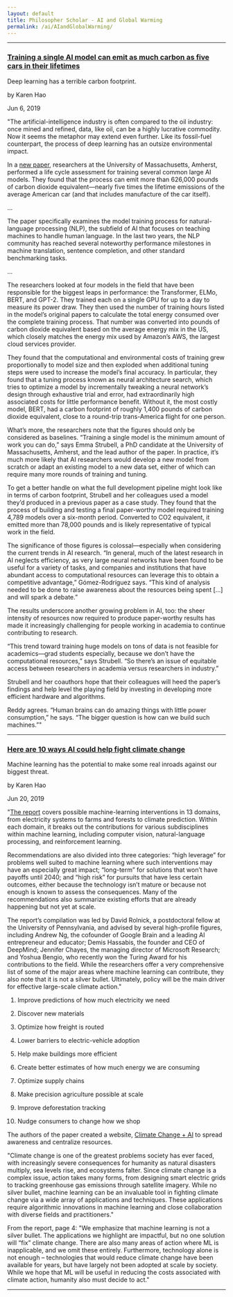 ```yaml
---
layout: default
title: Philosopher Scholar - AI and Global Warming
permalink: /ai/AIandGlobalWarming/
---
```




---

### [Training a single AI model can emit as much carbon as five cars in their lifetimes](https://www.technologyreview.com/s/613630/training-a-single-ai-model-can-emit-as-much-carbon-as-five-cars-in-their-lifetimes/)
Deep learning has a terrible carbon footprint.

by Karen Hao

Jun 6, 2019

"The artificial-intelligence industry is often compared to the oil industry: once mined and refined, data, like oil, can be a highly lucrative commodity. Now it seems the metaphor may extend even further. Like its fossil-fuel counterpart, the process of deep learning has an outsize environmental impact.

In a [new paper](https://arxiv.org/abs/1906.02243), researchers at the University of Massachusetts, Amherst, performed a life cycle assessment for training several common large AI models. They found that the process can emit more than 626,000 pounds of carbon dioxide equivalent—nearly five times the lifetime emissions of the average American car (and that includes manufacture of the car itself).

...

The paper specifically examines the model training process for natural-language processing (NLP), the subfield of AI that focuses on teaching machines to handle human language. In the last two years, the NLP community has reached several noteworthy performance milestones in machine translation, sentence completion, and other standard benchmarking tasks.

...

The researchers looked at four models in the field that have been responsible for the biggest leaps in performance: the Transformer, ELMo, BERT, and GPT-2. They trained each on a single GPU for up to a day to measure its power draw. They then used the number of training hours listed in the model’s original papers to calculate the total energy consumed over the complete training process. That number was converted into pounds of carbon dioxide equivalent based on the average energy mix in the US, which closely matches the energy mix used by Amazon’s AWS, the largest cloud services provider.

They found that the computational and environmental costs of training grew proportionally to model size and then exploded when additional tuning steps were used to increase the model’s final accuracy. In particular, they found that a tuning process known as neural architecture search, which tries to optimize a model by incrementally tweaking a neural network’s design through exhaustive trial and error, had extraordinarily high associated costs for little performance benefit. Without it, the most costly model, BERT, had a carbon footprint of roughly 1,400 pounds of carbon dioxide equivalent, close to a round-trip trans-America flight for one person.

What’s more, the researchers note that the figures should only be considered as baselines. “Training a single model is the minimum amount of work you can do,” says Emma Strubell, a PhD candidate at the University of Massachusetts, Amherst, and the lead author of the paper. In practice, it’s much more likely that AI researchers would develop a new model from scratch or adapt an existing model to a new data set, either of which can require many more rounds of training and tuning.

To get a better handle on what the full development pipeline might look like in terms of carbon footprint, Strubell and her colleagues used a model they’d produced in a previous paper as a case study. They found that the process of building and testing a final paper-worthy model required training 4,789 models over a six-month period. Converted to CO2 equivalent, it emitted more than 78,000 pounds and is likely representative of typical work in the field.

The significance of those figures is colossal—especially when considering the current trends in AI research. “In general, much of the latest research in AI neglects efficiency, as very large neural networks have been found to be useful for a variety of tasks, and companies and institutions that have abundant access to computational resources can leverage this to obtain a competitive advantage,” Gómez-Rodríguez says. “This kind of analysis needed to be done to raise awareness about the resources being spent [...] and will spark a debate.”

The results underscore another growing problem in AI, too: the sheer intensity of resources now required to produce paper-worthy results has made it increasingly challenging for people working in academia to continue contributing to research.

“This trend toward training huge models on tons of data is not feasible for academics—grad students especially, because we don’t have the computational resources,” says Strubell. “So there’s an issue of equitable access between researchers in academia versus researchers in industry.”

Strubell and her coauthors hope that their colleagues will heed the paper’s findings and help level the playing field by investing in developing more efficient hardware and algorithms.

Reddy agrees. “Human brains can do amazing things with little power consumption,” he says. “The bigger question is how can we build such machines.”"

---

### [Here are 10 ways AI could help fight climate change](https://www.technologyreview.com/s/613838/ai-climate-change-machine-learning/)
Machine learning has the potential to make some real inroads against our biggest threat.

by Karen Hao

Jun 20, 2019

"[The report](https://arxiv.org/abs/1906.05433) covers possible machine-learning interventions in 13 domains, from electricity systems to farms and forests to climate prediction. Within each domain, it breaks out the contributions for various subdisciplines within machine learning, including computer vision, natural-language processing, and reinforcement learning.

Recommendations are also divided into three categories: “high leverage” for problems well suited to machine learning where such interventions may have an especially great impact; “long-term” for solutions that won’t have payoffs until 2040; and “high risk” for pursuits that have less certain outcomes, either because the technology isn’t mature or because not enough is known to assess the consequences. Many of the recommendations also summarize existing efforts that are already happening but not yet at scale.

The report’s compilation was led by David Rolnick, a postdoctoral fellow at the University of Pennsylvania, and advised by several high-profile figures, including Andrew Ng, the cofounder of Google Brain and a leading AI entrepreneur and educator; Demis Hassabis, the founder and CEO of DeepMind; Jennifer Chayes, the managing director of Microsoft Research; and Yoshua Bengio, who recently won the Turing Award for his contributions to the field. While the researchers offer a very comprehensive list of some of the major areas where machine learning can contribute, they also note that it is not a silver bullet. Ultimately, policy will be the main driver for effective large-scale climate action."

1. Improve predictions of how much electricity we need

2. Discover new materials

3. Optimize how freight is routed

4. Lower barriers to electric-vehicle adoption

5. Help make buildings more efficient

6. Create better estimates of how much energy we are consuming

7. Optimize supply chains

8. Make precision agriculture possible at scale

9. Improve deforestation tracking

10. Nudge consumers to change how we shop

The authors of the paper created a website, [Climate Change + AI](https://www.climatechange.ai/) to spread awareness and centralize resources.

"Climate change is one of the greatest problems society has ever faced, with increasingly severe consequences for humanity as natural disasters multiply, sea levels rise, and ecosystems falter. Since climate change is a complex issue, action takes many forms, from designing smart electric grids to tracking greenhouse gas emissions through satellite imagery. While no silver bullet, machine learning can be an invaluable tool in fighting climate change via a wide array of applications and techniques. These applications require algorithmic innovations in machine learning and close collaboration with diverse fields and practitioners."

From the report, page 4:
"We emphasize that machine learning is not a silver bullet. The applications we highlight are impactful, but no one solution will “fix” climate change. There are also many areas of action where ML is inapplicable, and we omit these entirely. Furthermore, technology alone is not enough – technologies that would reduce climate change have been available for years, but have largely not been adopted at scale by society. While we hope that ML will be useful in reducing the costs associated with climate action, humanity also must decide to act."



---
